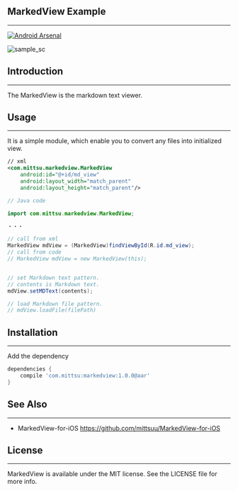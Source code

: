 ## MarkedView Example
---

[![Android Arsenal](https://img.shields.io/badge/Android%20Arsenal-MarkedView-green.svg?style=true)](https://android-arsenal.com/details/1/3801)


![sample_sc](http://tk2-212-15794.vs.sakura.ne.jp/sample/oss-imgs/marked-sample-img.png)


## Introduction
---

The MarkedView is the markdown text viewer.


## Usage
---

It is a simple module, which enable you to convert any files into initialized view.


```xml
// xml
<com.mittsu.markedview.MarkedView
    android:id="@+id/md_view"
    android:layout_width="match_parent"
    android:layout_height="match_parent"/>

```


```java
// Java code

import com.mittsu.markedview.MarkedView;

・・・

// call from xml
MarkedView mdView = (MarkedView)findViewById(R.id.md_view);
// call from code
// MarkedView mdView = new MarkedView(this);


// set Markdown text pattern.
// contents is Markdown text.
mdView.setMDText(contents);

// load Markdown file pattern.
// mdView.loadFile(filePath)

```


## Installation
---

Add the dependency

```gradle
dependencies {
    compile 'com.mittsu:markedview:1.0.0@aar'
}
```

## See Also
---

* MarkedView-for-iOS
https://github.com/mittsuu/MarkedView-for-iOS


## License
---

MarkedView is available under the MIT license. See the LICENSE file for more info.
